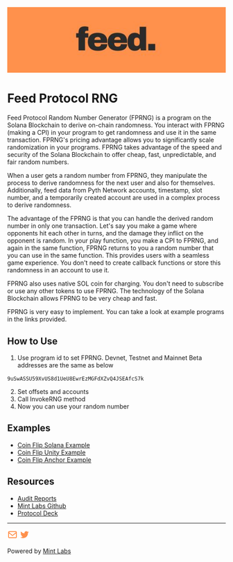 <picture>
  <img alt="feed protocol banner" src="./banner.jpeg" width='925'>
</picture>

# Feed Protocol RNG

Feed Protocol Random Number Generator (FPRNG) is a program on the Solana Blockchain to derive on-chain randomness. You interact with FPRNG (making a CPI) in your program to get randomness and use it in the same transaction. FPRNG's pricing advantage allows you to significantly scale randomization in your programs. FPRNG takes advantage of the speed and security of the Solana Blockchain to offer cheap, fast, unpredictable, and fair random numbers.

When a user gets a random number from FPRNG, they manipulate the process to derive randomness for the next user and also for themselves. Additionally, feed data from Pyth Network accounts, timestamp, slot number, and a temporarily created account are used in a complex process to derive randomness.

The advantage of the FPRNG is that you can handle the derived random number in only one transaction. Let's say you make a game where opponents hit each other in turns, and the damage they inflict on the opponent is random. In your play function, you make a CPI to FPRNG, and again in the same function, FPRNG returns to you a random number that you can use in the same function. This provides users with a seamless game experience. You don't need to create callback functions or store this randomness in an account to use it.

FPRNG also uses native SOL coin for charging. You don't need to subscribe or use any other tokens to use FPRNG. The technology of the Solana Blockchain allows FPRNG to be very cheap and fast.

FPRNG is very easy to implement. You can take a look at example programs in the links provided.

## How to Use

1. Use program id to set FPRNG. Devnet, Testnet and Mainnet Beta addresses are the same as below
```
9uSwASSU59XvUS8d1UeU8EwrEzMGFdXZvQ4JSEAfcS7k
```

2. Set offsets and accounts
3. Call InvokeRNG method
4. Now you can use your random number

## Examples

 - [Coin Flip Solana Example](https://github.com/MintLabsDev/coin-flip-solana-example)
 - [Coin Flip Unity Example](https://github.com/MintLabsDev/coin-flip-unity-example)
 - [Coin Flip Anchor Example](https://github.com/MintLabsDev/coin-flip-anchor-example)

## Resources

 - [Audit Reports](./feed-protocol-public.pdf)
 - [Mint Labs Github](https://github.com/orgs/MintLabsDev)
 - [Protocol Deck](https://www.canva.com/design/DAGJgAPXgwM/-QXEVdOMUciOe-tsAw9W9w/edit)

---

[![Twitter](./mail.png)](mailto:hello@mintlabs.dev) [![Mail](./twitter.png)](https://x.com/feed_protocol) 

Powered by [Mint Labs](https://mintlabs.dev/)